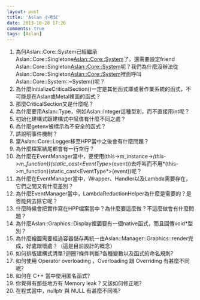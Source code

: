 ```yaml
---
layout: post
title: 'Aslan 小考試'
date: 2013-10-28 17:26
comments: true
tags: [Aslan]
---
```

1. 為何Aslan::Core::System已經繼承Aslan::Core::Singletone<Aslan::Core::System>了，還需要設定friend Aslan::Core::Singleton<Aslan::Core::System>呢？我們為什麼沒辦法從Aslan::Core::Singleton<Aslan::Core::System>裡面呼叫Aslan::Core::System::~System()呢？
2. 為什麼InitializeCriticalSection()一定是其他函式庫或著作業系統的函式，不可能是在Aslan或Metal裡面的函式？
3. 那麼CriticalSection又是什麼呢？
4. 為什麼要用Aslan::Type，例如Aslan::Integer這種型別，而不直接用int呢？
5. 初始化建構式跟建構式中賦值有什麼不同之處？
6. 為什麼getenv被標示為不安全的函式？
7. 請說明事件機制？
8. 當Aslan::Core::Logger移至HPP當中之後會有什麼問題？
9. 為什麼檔案結尾都會有一行空行？
10. 為什麼在EventManager當中，要使用(this->m_instance->*(this->m_function))(static_cast<EventType*>(event))去呼叫而不用*(this->m_function)(static_cast<EventType*>(event))呢？
11. 為什麼在EventManager當中，Wrapper、Handler以及Lambda需要存在，它們之間又有什麼差別？
12. 為什麼EventManager當中，LambdaReductionHelper為什麼是需要的？是否能夠去除它呢？
13. 什麼時候會把實作寫在HPP檔案當中？為什麼要這麼做？不這麼做會有什麼問題？
14. 為什麼Aslan::Graphics::Display裡面要有一個native函式，而且回傳void*型別？
15. 為什麼繪圖需要經過容器儲存再統一由Aslan::Manager::Graphics::render完成，好處跟壞處？（這是目前設計的概念）
16. 如何排版建構式清單?迴圈?條件判斷?各種變數以及函式的命名規則?
17. 如何使用 Operator overloading ，Overloading 跟 Overriding 有甚麼不同呢?
18. 如何在 C++ 當中使用匿名函式?
19. 你覺得有那些地方有 Memory leak ? 又該如何修正呢?
20. 在程式當中，nullptr 與 NULL 有甚麼不同嗎?

